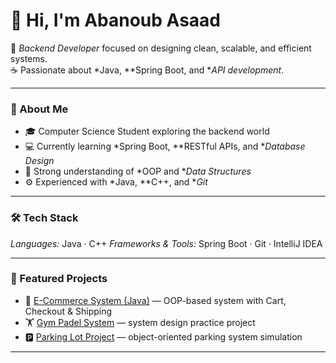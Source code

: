 # 👋 Hi, I'm Abanoub Asaad

🎯 *Backend Developer* focused on designing clean, scalable, and efficient systems.  
☕ Passionate about *Java, **Spring Boot, and **API development*.

---

### 🧠 About Me
- 🎓 Computer Science Student exploring the backend world  
- 💻 Currently learning *Spring Boot, **RESTful APIs, and **Database Design*
- 🧩 Strong understanding of *OOP and **Data Structures*
- ⚙ Experienced with *Java, **C++, and **Git*

---

### 🛠 Tech Stack
*Languages:* Java · C++
*Frameworks & Tools:* Spring Boot · Git · IntelliJ IDEA  

---

### 🚀 Featured Projects
- 🛒 [E-Commerce System (Java)](https://github.com/AbanoubAsaad4/E-Commerce-System) — OOP-based system with Cart, Checkout & Shipping  
- 🏋 [Gym Padel System](https://github.com/AbanoubAsaad4/Gym-Padel-System) — system design practice project  
- 🅿 [Parking Lot Project](https://github.com/AbanoubAsaad4/Parking-Lot) — object-oriented parking system simulation  

---
